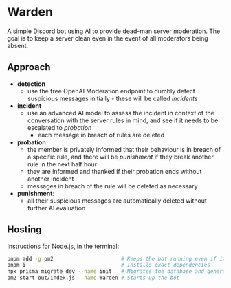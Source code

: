 # Warden

A simple Discord bot using AI to provide dead-man server moderation.
The goal is to keep a server clean even in the event of all moderators being absent.

## Approach
- **detection**
  - use the free OpenAI Moderation endpoint to dumbly detect suspicious messages initially - these will be called *incidents*
- **incident**
  - use an advanced AI model to assess the incident in context of the conversation with the server rules in mind, and see if it needs to be escalated to *probation*
    - each message in breach of rules are deleted
- **probation**
  - the member is privately informed that their behaviour is in breach of a specific rule, and there will be *punishment* if they break another rule in the next half hour
  - they are informed and thanked if their probation ends without another incident
  - messages in breach of the rule will be deleted as necessary
- **punishment**:
  - all their suspicious messages are automatically deleted without further AI evaluation

## Hosting

Instructions for Node.js, in the terminal:

```bash
pnpm add -g pm2                      # Keeps the bot running even if it crashes
pnpm i                               # Installs exact dependencies
npx prisma migrate dev --name init   # Migrates the database and generates client
pm2 start out/index.js --name Warden # Starts up the bot
```
